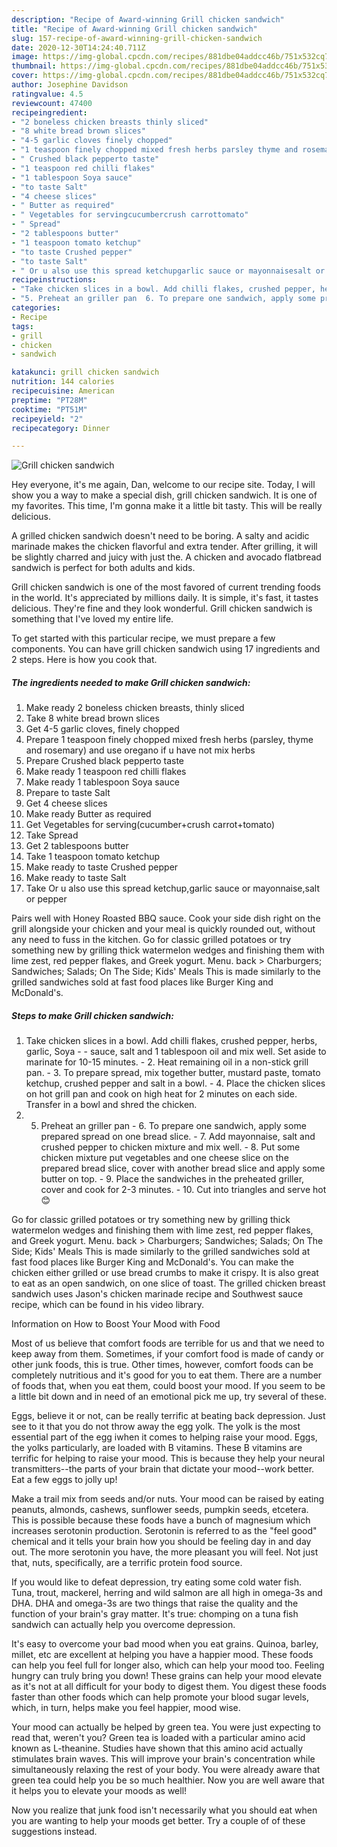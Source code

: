 ```yaml
---
description: "Recipe of Award-winning Grill chicken sandwich"
title: "Recipe of Award-winning Grill chicken sandwich"
slug: 157-recipe-of-award-winning-grill-chicken-sandwich
date: 2020-12-30T14:24:40.711Z
image: https://img-global.cpcdn.com/recipes/881dbe04addcc46b/751x532cq70/grill-chicken-sandwich-recipe-main-photo.jpg
thumbnail: https://img-global.cpcdn.com/recipes/881dbe04addcc46b/751x532cq70/grill-chicken-sandwich-recipe-main-photo.jpg
cover: https://img-global.cpcdn.com/recipes/881dbe04addcc46b/751x532cq70/grill-chicken-sandwich-recipe-main-photo.jpg
author: Josephine Davidson
ratingvalue: 4.5
reviewcount: 47400
recipeingredient:
- "2 boneless chicken breasts thinly sliced"
- "8 white bread brown slices"
- "4-5 garlic cloves finely chopped"
- "1 teaspoon finely chopped mixed fresh herbs parsley thyme and rosemary and use oregano if u have not mix herbs"
- " Crushed black pepperto taste"
- "1 teaspoon red chilli flakes"
- "1 tablespoon Soya sauce"
- "to taste Salt"
- "4 cheese slices"
- " Butter as required"
- " Vegetables for servingcucumbercrush carrottomato"
- " Spread"
- "2 tablespoons butter"
- "1 teaspoon tomato ketchup"
- "to taste Crushed pepper"
- "to taste Salt"
- " Or u also use this spread ketchupgarlic sauce or mayonnaisesalt or pepper"
recipeinstructions:
- "Take chicken slices in a bowl. Add chilli flakes, crushed pepper, herbs, garlic, Soya   sauce, salt and 1 tablespoon oil and mix well. Set aside to marinate for 10-15 minutes. 2. Heat remaining oil in a non-stick grill pan.  3. To prepare spread, mix together butter, mustard paste, tomato ketchup, crushed pepper and salt in a bowl. 4. Place the chicken slices on hot grill pan and cook on high heat for 2 minutes on each side. Transfer in a bowl and shred the chicken."
- "5. Preheat an griller pan  6. To prepare one sandwich, apply some prepared spread on one bread slice.  7. Add mayonnaise, salt and crushed pepper to chicken mixture and mix well. 8. Put some chicken mixture put vegetables and one cheese slice on the prepared bread slice, cover with another bread slice and apply some butter on top. 9. Place the sandwiches in the preheated griller, cover and cook for 2-3 minutes. 10. Cut into triangles and serve hot 😊"
categories:
- Recipe
tags:
- grill
- chicken
- sandwich

katakunci: grill chicken sandwich 
nutrition: 144 calories
recipecuisine: American
preptime: "PT28M"
cooktime: "PT51M"
recipeyield: "2"
recipecategory: Dinner

---
```



![Grill chicken sandwich](https://img-global.cpcdn.com/recipes/881dbe04addcc46b/751x532cq70/grill-chicken-sandwich-recipe-main-photo.jpg)

Hey everyone, it's me again, Dan, welcome to our recipe site. Today, I will show you a way to make a special dish, grill chicken sandwich. It is one of my favorites. This time, I'm gonna make it a little bit tasty. This will be really delicious.

A grilled chicken sandwich doesn&#39;t need to be boring. A salty and acidic marinade makes the chicken flavorful and extra tender. After grilling, it will be slightly charred and juicy with just the. A chicken and avocado flatbread sandwich is perfect for both adults and kids.

Grill chicken sandwich is one of the most favored of current trending foods in the world. It's appreciated by millions daily. It is simple, it's fast, it tastes delicious. They're fine and they look wonderful. Grill chicken sandwich is something that I've loved my entire life.


To get started with this particular recipe, we must prepare a few components. You can have grill chicken sandwich using 17 ingredients and 2 steps. Here is how you cook that.

<!--inarticleads1-->

##### The ingredients needed to make Grill chicken sandwich:

1. Make ready 2 boneless chicken breasts, thinly sliced
1. Take 8 white bread brown slices
1. Get 4-5 garlic cloves, finely chopped
1. Prepare 1 teaspoon finely chopped mixed fresh herbs (parsley, thyme and rosemary) and use oregano if u have not mix herbs
1. Prepare  Crushed black pepperto taste
1. Make ready 1 teaspoon red chilli flakes
1. Make ready 1 tablespoon Soya sauce
1. Prepare to taste Salt
1. Get 4 cheese slices
1. Make ready  Butter as required
1. Get  Vegetables for serving(cucumber+crush carrot+tomato)
1. Take  Spread
1. Get 2 tablespoons butter
1. Take 1 teaspoon tomato ketchup
1. Make ready to taste Crushed pepper
1. Make ready to taste Salt
1. Take  Or u also use this spread ketchup,garlic sauce or mayonnaise,salt or pepper


Pairs well with Honey Roasted BBQ sauce. Cook your side dish right on the grill alongside your chicken and your meal is quickly rounded out, without any need to fuss in the kitchen. Go for classic grilled potatoes or try something new by grilling thick watermelon wedges and finishing them with lime zest, red pepper flakes, and Greek yogurt. Menu. back &gt; Charburgers; Sandwiches; Salads; On The Side; Kids&#39; Meals This is made similarly to the grilled sandwiches sold at fast food places like Burger King and McDonald&#39;s. 

<!--inarticleads2-->

##### Steps to make Grill chicken sandwich:

1. Take chicken slices in a bowl. Add chilli flakes, crushed pepper, herbs, garlic, Soya  -  - sauce, salt and 1 tablespoon oil and mix well. Set aside to marinate for 10-15 minutes. - 2. Heat remaining oil in a non-stick grill pan.  - 3. To prepare spread, mix together butter, mustard paste, tomato ketchup, crushed pepper and salt in a bowl. - 4. Place the chicken slices on hot grill pan and cook on high heat for 2 minutes on each side. Transfer in a bowl and shred the chicken.
1. 5. Preheat an griller pan  - 6. To prepare one sandwich, apply some prepared spread on one bread slice.  - 7. Add mayonnaise, salt and crushed pepper to chicken mixture and mix well. - 8. Put some chicken mixture put vegetables and one cheese slice on the prepared bread slice, cover with another bread slice and apply some butter on top. - 9. Place the sandwiches in the preheated griller, cover and cook for 2-3 minutes. - 10. Cut into triangles and serve hot 😊


Go for classic grilled potatoes or try something new by grilling thick watermelon wedges and finishing them with lime zest, red pepper flakes, and Greek yogurt. Menu. back &gt; Charburgers; Sandwiches; Salads; On The Side; Kids&#39; Meals This is made similarly to the grilled sandwiches sold at fast food places like Burger King and McDonald&#39;s. You can make the chicken either grilled or use bread crumbs to make it crispy. It is also great to eat as an open sandwich, on one slice of toast. The grilled chicken breast sandwich uses Jason&#39;s chicken marinade recipe and Southwest sauce recipe, which can be found in his video library. 

Information on How to Boost Your Mood with Food


Most of us believe that comfort foods are terrible for us and that we need to keep away from them. Sometimes, if your comfort food is made of candy or other junk foods, this is true. Other times, however, comfort foods can be completely nutritious and it's good for you to eat them. There are a number of foods that, when you eat them, could boost your mood. If you seem to be a little bit down and in need of an emotional pick me up, try several of these.

Eggs, believe it or not, can be really terrific at beating back depression. Just see to it that you do not throw away the egg yolk. The yolk is the most essential part of the egg iwhen it comes to helping raise your mood. Eggs, the yolks particularly, are loaded with B vitamins. These B vitamins are terrific for helping to raise your mood. This is because they help your neural transmitters--the parts of your brain that dictate your mood--work better. Eat a few eggs to jolly up!

Make a trail mix from seeds and/or nuts. Your mood can be raised by eating peanuts, almonds, cashews, sunflower seeds, pumpkin seeds, etcetera. This is possible because these foods have a bunch of magnesium which increases serotonin production. Serotonin is referred to as the "feel good" chemical and it tells your brain how you should be feeling day in and day out. The more serotonin you have, the more pleasant you will feel. Not just that, nuts, specifically, are a terrific protein food source.

If you would like to defeat depression, try eating some cold water fish. Tuna, trout, mackerel, herring and wild salmon are all high in omega-3s and DHA. DHA and omega-3s are two things that raise the quality and the function of your brain's gray matter. It's true: chomping on a tuna fish sandwich can actually help you overcome depression. 

It's easy to overcome your bad mood when you eat grains. Quinoa, barley, millet, etc are excellent at helping you have a happier mood. These foods can help you feel full for longer also, which can help your mood too. Feeling hungry can truly bring you down! These grains can help your mood elevate as it's not at all difficult for your body to digest them. You digest these foods faster than other foods which can help promote your blood sugar levels, which, in turn, helps make you feel happier, mood wise.

Your mood can actually be helped by green tea. You were just expecting to read that, weren't you? Green tea is loaded with a particular amino acid known as L-theanine. Studies have shown that this amino acid actually stimulates brain waves. This will improve your brain's concentration while simultaneously relaxing the rest of your body. You were already aware that green tea could help you be so much healthier. Now you are well aware that it helps you to elevate your moods as well!

Now you realize that junk food isn't necessarily what you should eat when you are wanting to help your moods get better. Try  a  couple of  of  these  suggestions  instead.

